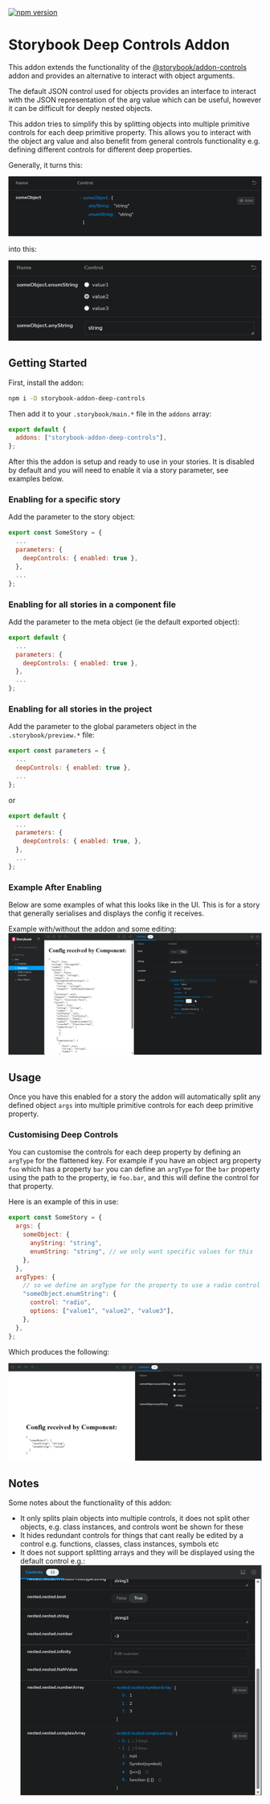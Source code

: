 [![npm version](https://img.shields.io/npm/v/storybook-addon-deep-controls.svg)](https://www.npmjs.com/package/storybook-addon-deep-controls)

# Storybook Deep Controls Addon

This addon extends the functionality of the [@storybook/addon-controls](https://storybook.js.org/docs/react/essentials/controls) addon and provides an alternative to interact with object arguments.

The default JSON control used for objects provides an interface to interact with the JSON representation of the arg value which can be useful, however it can be difficult for deeply nested objects.

This addon tries to simplify this by splitting objects into multiple primitive controls for each deep primitive property. This allows you to interact with the object arg value and also benefit from general controls functionality e.g. defining different controls for different deep properties.

Generally, it turns this:

![Basic example of nested args object without addon](./public/media/simple-example-without-addon.png)

into this:

![Basic example of nested args object with addon](./public/media/simple-example-with-addon.png)

## Getting Started

First, install the addon:

```sh
npm i -D storybook-addon-deep-controls
```

Then add it to your `.storybook/main.*` file in the `addons` array:

```js
export default {
  addons: ["storybook-addon-deep-controls"],
};
```

After this the addon is setup and ready to use in your stories. It is disabled by default and you will need to enable it via a story parameter, see examples below.

### Enabling for a specific story

Add the parameter to the story object:

```js
export const SomeStory = {
  ...
  parameters: {
    deepControls: { enabled: true },
  },
  ...
};
```

### Enabling for all stories in a component file

Add the parameter to the meta object (ie the default exported object):

```js
export default {
  ...
  parameters: {
    deepControls: { enabled: true },
  },
  ...
};
```

### Enabling for all stories in the project

Add the parameter to the global parameters object in the `.storybook/preview.*` file:

```js
export const parameters = {
  ...
  deepControls: { enabled: true },
  ...
};
```

or

```js
export default {
  ...
  parameters: {
    deepControls: { enabled: true, },
  },
  ...
};
```

### Example After Enabling

Below are some examples of what this looks like in the UI. This is for a story that generally serialises and displays the config it receives.

Example with/without the addon and some editing:
![Gif showing the difference after enabling the addon and how editing works](./public/media/complex-example.gif)

## Usage

Once you have this enabled for a story the addon will automatically split any defined object `args` into multiple primitive controls for each deep primitive property.

### Customising Deep Controls

You can customise the controls for each deep property by defining an `argType` for the flattened key. For example if you have an object arg property `foo` which has a property `bar` you can define an `argType` for the `bar` property using the path to the property, ie `foo.bar`, and this will define the control for that property.

Here is an example of this in use:

```js
export const SomeStory = {
  args: {
    someObject: {
      anyString: "string",
      enumString: "string", // we only want specific values for this
    },
  },
  argTypes: {
    // so we define an argType for the property to use a radio control with specific values
    "someObject.enumString": {
      control: "radio",
      options: ["value1", "value2", "value3"],
    },
  },
};
```

Which produces the following:

![Example with custom control for deep property](./public/media/simple-example-with-custom-control.png)

## Notes

Some notes about the functionality of this addon:

- It only splits plain objects into multiple controls, it does not split other objects, e.g. class instances, and controls wont be shown for these
- It hides redundant controls for things that cant really be edited by a control e.g. functions, classes, class instances, symbols etc
- It does not support splitting arrays and they will be displayed using the default control e.g.:
  ![Example with array values shown using default control](./public/media/example-with-arrays.png)

